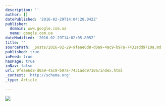 ```yaml
---
description: ''
author: []
datePublished: '2016-02-29T14:04:28.042Z'
publisher:
  domain: www.google.com.ua
  name: google.com.ua
dateModified: '2016-02-29T14:02:05.805Z'
title: ''
sourcePath: _posts/2016-02-29-9feae6d8-d0a9-4ac9-b97a-7431add9710a.md
published: true
inFeed: true
hasPage: true
inNav: false
url: 9feae6d8-d0a9-4ac9-b97a-7431add9710a/index.html
_context: 'http://schema.org'
_type: Article

---
```

![](http://orig11.deviantart.net/1ed0/f/2009/256/6/f/retro_indie_old_and_tea_by_squierr.jpg)